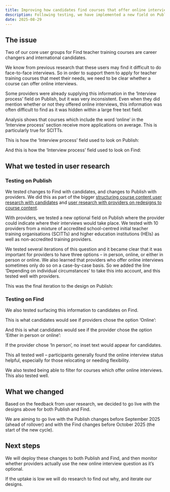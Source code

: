 ```yaml
---
title: Improving how candidates find courses that offer online interviews 
description: Following testing, we have implemented a new field on Publish asking where the interviews will take place
date: 2025-08-29 
--- 
```

## The issue

Two of our core user groups for Find teacher training courses are career changers and international candidates.

We know from previous research that these users may find it difficult to do face-to-face interviews. So in order to support them to apply for teacher training courses that meet their needs, we need to be clear whether a course can offer online interviews.

Some providers were already supplying this information in the ‘Interview process’ field on Publish, but it was very inconsistent. Even when they did mention whether or not they offered online interviews, this information was often difficult to find as it was hidden within a large free text field.

Analysis shows that courses which include the word ‘online’ in the ‘Interview process’ section receive more applications on average. This is particularly true for SCITTs.

This is how the ‘Interview process’ field used to look on Publish:

And this is how the ‘Interview process’ field used to look on Find:

## What we tested in user research

### Testing on Publish

We tested changes to Find with candidates, and changes to Publish with providers. We did this as part of the bigger [structuring course content user research with candidates](https://becoming-a-teacher.design-history.education.gov.uk/find-teacher-training/structuring-couse-content-user-research-with-candidates/) and [user research with providers on redesigns to course content]( /publish-teacher-training-courses/user-research-with-provider-on-redesigns-to-course-content/).

With providers, we tested a new optional field on Publish where the provider could indicate where their interviews would take place. We tested with 10 providers from a mixture of accredited school-centred initial teacher training organisations (SCITTs) and higher education institutions (HEIs) as well as non-accredited training providers.  

We tested several iterations of this question and it became clear that it was important for providers to have three options – in person, online, or either in person or online. We also learned that providers who offer online interviews sometimes only do so on a case-by-case basis. So we added the line ‘Depending on individual circumstances’ to take this into account, and this tested well with providers.

This was the final iteration to the design on Publish:

### Testing on Find

We also tested surfacing this information to candidates on Find.

This is what candidates would see if providers chose the option ‘Online’:

And this is what candidates would see if the provider chose the option ‘Either in person or online’:

If the provider chose ‘In person’, no inset text would appear for candidates.

This all tested well – participants generally found the online interview status helpful, especially for those relocating or needing flexibility.

We also tested being able to filter for courses which offer online interviews. This also tested well.

## What we changed

Based on the feedback from user research, we decided to go live with the designs above for both Publish and Find.

We are aiming to go live with the Publish changes before September 2025 (ahead of rollover) and with the Find changes before October 2025 (the start of the new cycle).

## Next steps

We will deploy these changes to both Publish and Find, and then monitor whether providers actually use the new online interview question as it’s optional.

If the uptake is low we will do research to find out why, and iterate our designs.
